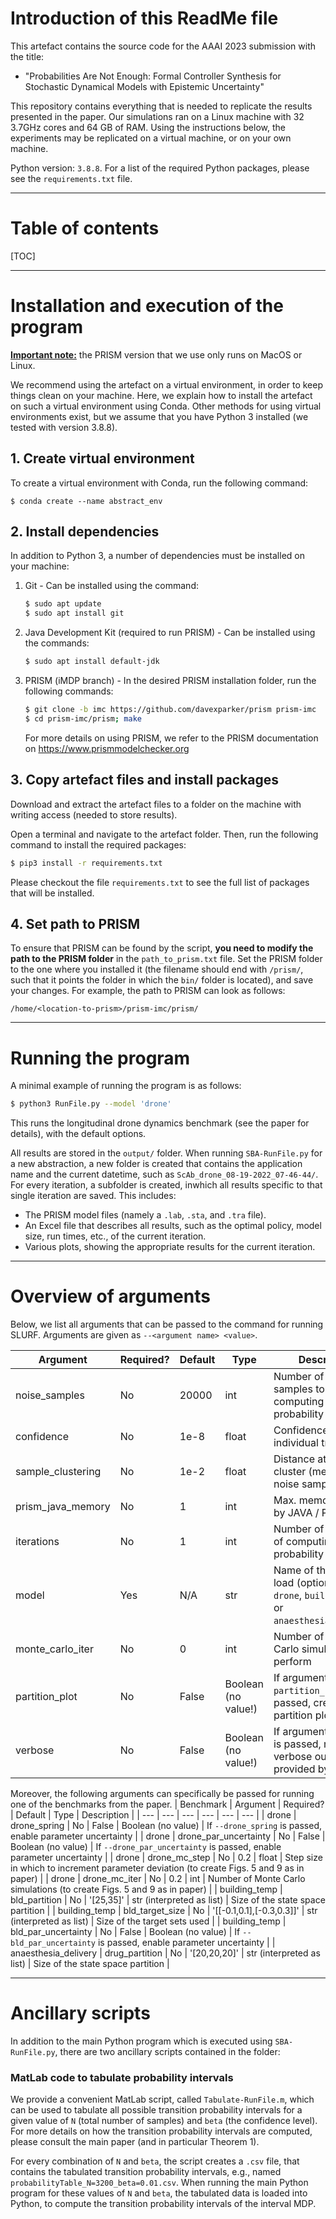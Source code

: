 # Introduction of this ReadMe file

This artefact contains the source code for the AAAI 2023 submission with the title:

- "Probabilities Are Not Enough: Formal Controller Synthesis for Stochastic Dynamical Models with Epistemic Uncertainty"

This repository contains everything that is needed to replicate the results presented in the paper. Our simulations ran on a Linux machine with 32 3.7GHz cores and 64 GB of RAM. Using the instructions below, the experiments may be replicated on a virtual machine, or on your own machine.

Python version: `3.8.8`. For a list of the required Python packages, please see the `requirements.txt` file. 

------



# Table of contents

[TOC]

------



# Installation and execution of the program

**<u>Important note:</u>** the PRISM version that we use only runs on MacOS or Linux.

We recommend using the artefact on a virtual environment, in order to keep things clean on your machine. Here, we explain how to install the artefact on such a virtual environment using Conda. Other methods for using virtual environments exist, but we assume that you have Python 3 installed (we tested with version 3.8.8).

## 1. Create virtual environment

To create a virtual environment with Conda, run the following command:

```
$ conda create --name abstract_env
```

## 2. Install dependencies

In addition to Python 3, a number of dependencies must be installed on your machine:

1. Git - Can be installed using the command:

   ```bash
   $ sudo apt update 
   $ sudo apt install git
   ```

2. Java Development Kit (required to run PRISM) - Can be installed using the commands:

   ```bash
   $ sudo apt install default-jdk
   ```

3. PRISM (iMDP branch) - In the desired PRISM installation folder, run the following commands:

   ```bash
   $ git clone -b imc https://github.com/davexparker/prism prism-imc
   $ cd prism-imc/prism; make
   ```

   For more details on using PRISM, we refer to the PRISM documentation on 
   https://www.prismmodelchecker.org

## 3. Copy artefact files and install packages

Download and extract the artefact files to a folder on the machine with writing access (needed to store results).

Open a terminal and navigate to the artefact folder. Then, run the following command to install the required packages:

```bash
$ pip3 install -r requirements.txt
```

Please checkout the file `requirements.txt` to see the full list of packages that will be installed.

## 4. Set path to PRISM

To ensure that PRISM can be found by the script, **you need to modify the path to the PRISM folder** in the  `path_to_prism.txt` file. Set the PRISM folder to the one where you installed it (the filename should end with `/prism/`, such that it points the folder in which the `bin/` folder is located), and save your changes. For example, the path to PRISM can look as follows:

```
/home/<location-to-prism>/prism-imc/prism/
```

------

# Running the program

A minimal example of running the program is as follows:

```bash
$ python3 RunFile.py --model 'drone'
```

This runs the longitudinal drone dynamics benchmark (see the paper for details), with the default options.

All results are stored in the `output/` folder. When running `SBA-RunFile.py` for a new abstraction, a new folder is created that contains the application name and the current datetime, such as `ScAb_drone_08-19-2022_07-46-44/`. For every iteration, a subfolder is created, inwhich all results specific to that single iteration are saved. This includes:

- The PRISM model files (namely a `.lab`, `.sta`, and `.tra` file).
- An Excel file that describes all results, such as the optimal policy, model size, run times, etc., of the current iteration.
- Various plots, showing the appropriate results for the current iteration.

------

# Overview of arguments

Below, we list all arguments that can be passed to the command for running SLURF. Arguments are given as `--<argument name> <value>`.

| Argument           | Required? | Default            | Type                     | Description |
| ---                | ---       | ---                | ---                      | ---         |
| noise_samples      | No        | 20000              | int                      | Number of noise samples to use for computing transition probability intervals |
| confidence         | No        | 1e-8               | float                    | Confidence level on individual transitions |
| sample_clustering  | No        | 1e-2               | float                    | Distance at which to cluster (merge) similar noise samples |
| prism_java_memory  | No        | 1                  | int                      | Max. memory usage by JAVA / PRISM |
| iterations         | No        | 1                  | int                      | Number of repetitions of computing iMDP probability intervals |
| model              | Yes       | N/A                | str                      | Name of the model to load (options are: `drone`, `building_temp`, or `anaesthesia_delivery`) |
| monte_carlo_iter   | No        | 0                  | int                      | Number of Monte Carlo simulations to perform |
| partition_plot     | No        | False              | Boolean (no value!)      | If argument `--partition_plot` is passed, create partition plot |
| verbose            | No        | False              | Boolean (no value!)      | If argument `--verbose` is passed, more verbose output is provided by the script |

Moreover, the following arguments can specifically be passed for running one of the benchmarks from the paper.
| Benchmark            | Argument              | Required? | Default            | Type                      | Description |
| ---                  | ---                   | ---       | ---                | ---                       | ---         |
| drone                | drone_spring          | No        | False              | Boolean (no value)        | If `--drone_spring` is passed, enable parameter uncertainty |
| drone                | drone_par_uncertainty | No        | False              | Boolean (no value)        | If `--drone_par_uncertainty` is passed, enable parameter uncertainty |
| drone                | drone_mc_step         | No        | 0.2                | float                     | Step size in which to increment parameter deviation (to create Figs. 5 and 9 as in paper) |
| drone                | drone_mc_iter         | No        | 0.2                | int                       | Number of Monte Carlo simulations (to create Figs. 5 and 9 as in paper) |
| building_temp        | bld_partition         | No        | '[25,35]'          | str (interpreted as list) | Size of the state space partition |
| building_temp        | bld_target_size       | No        | '[[-0.1,0.1],[-0.3,0.3]]' | str (interpreted as list) | Size of the target sets used |
| building_temp        | bld_par_uncertainty   | No        | False              | Boolean (no value)        | If `--bld_par_uncertainty` is passed, enable parameter uncertainty |
| anaesthesia_delivery | drug_partition        | No        | '[20,20,20]'       | str (interpreted as list) | Size of the state space partition |

------

# Ancillary scripts

In addition to the main Python program which is executed using `SBA-RunFile.py`, there are two ancillary scripts contained in the folder:

### MatLab code to tabulate probability intervals

We provide a convenient MatLab script, called `Tabulate-RunFile.m`, which can be used to tabulate all possible transition probability intervals for a given value of `N` (total number of samples) and `beta` (the confidence level). For more details on how the transition probability intervals are computed, please consult the main paper (and in particular Theorem 1).

For every combination of `N` and `beta`, the script creates a `.csv` file, that contains the tabulated transition probability intervals, e.g., named `probabilityTable_N=3200_beta=0.01.csv`. When running the main Python program for these values of `N` and `beta`, the tabulated data is loaded into Python, to compute the transition probability intervals of the interval MDP.
